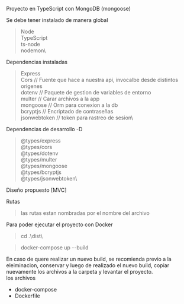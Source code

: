 Proyecto en TypeScript con MongoDB (mongoose) 

Se debe tener instalado de manera global

> Node\
> TypeScript\
> ts-node\
> nodemon\

Dependencias instaladas

> Express\
> Cors         // Fuente que hace a nuestra api, invocalbe desde distintos origenes\
> dotenv       // Paquete de gestion de variables de entorno\
> multer       // Carar archivos a la app\
> mongoose     // Orm para conexion a la db\
> bcryptjs     // Encriptado de contraseñas\
> jsonwebtoken // token para rastreo de sesion\

Dependencias de desarrollo -D

> @types/express\
> @types/cors\
> @types/dotenv\
> @types/multer\
> @types/mongoose\
> @types/bcryptjs\
> @types/jsonwebtoken\

Diseño propuesto [MVC]

Rutas

> las rutas estan nombradas por el nombre del archivo


Para poder ejecutar el proyecto con Docker

> cd .\dist\

> docker-compose up --build

En caso de quere realizar un nuevo build, se recomienda previo a la eleiminacion, conservar  y 
luego de realizado el nuevo build, copiar nuevamente los archivos a la carpeta y levantar el proyecto.\
los archivos
- docker-compose
- Dockerfile

